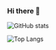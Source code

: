 ### Hi there 👋

<!--
**david9morais/david9morais** is a ✨ _special_ ✨ repository because its `README.md` (this file) appears on your GitHub profile.

Here are some ideas to get you started:

- 🔭 I’m currently working on ...
- 🌱 I’m currently learning ...
- 👯 I’m looking to collaborate on ...
- 🤔 I’m looking for help with ...
- 💬 Ask me about ...
- 📫 How to reach me: ...
- 😄 Pronouns: ...
- ⚡ Fun fact: ...
-->
![GitHub stats](https://github-readme-stats.vercel.app/api?username=david9morais&theme=dark&show_icons=true&hide=stars,contribs&include_all_commits=true&count_private=true)

![Top Langs](https://github-readme-stats.vercel.app/api/top-langs/?username=david9morais&theme=dark&show_icons=true&layout=compact)
